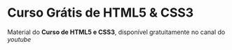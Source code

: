 # Curso Grátis de HTML5 & CSS3
Material do **Curso de HTML5 e CSS3**, disponível gratuitamente no canal do *youtube*
